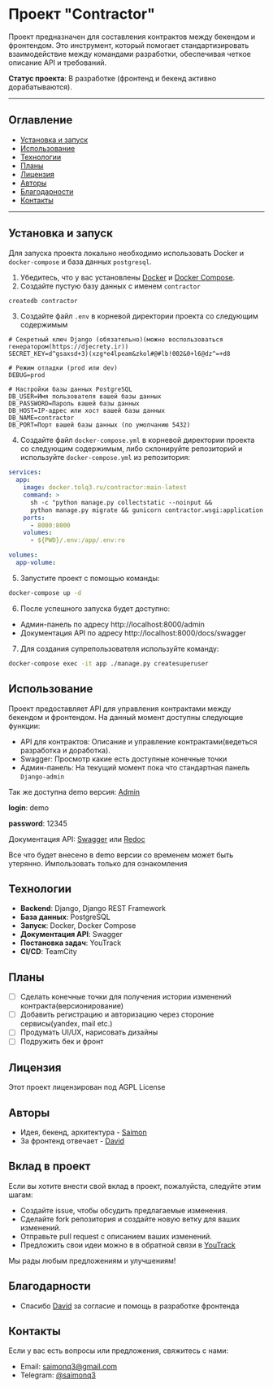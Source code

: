 # Проект "Contractor"

Проект предназначен для составления контрактов между бекендом и фронтендом. Это инструмент, который помогает стандартизировать взаимодействие между командами разработки, обеспечивая четкое описание API и требований.

**Статус проекта**: В разработке (фронтенд и бекенд активно дорабатываются).

---

## Оглавление

- [Установка и запуск](#установка-и-запуск)
- [Использование](#использование)
- [Технологии](#технологии)
- [Планы](#планы)
- [Лицензия](#лицензия)
- [Авторы](#авторы)
- [Благодарности](#благодарности)
- [Контакты](#контакты)

---

## Установка и запуск

Для запуска проекта локально необходимо использовать Docker и `docker-compose` и база данных `postgresql`.

1. Убедитесь, что у вас установлены [Docker](https://docs.docker.com/get-docker/) и [Docker Compose](https://docs.docker.com/compose/install/).
2. Создайте пустую базу данных с именем `contractor`
```bash
createdb contractor
```
3. Создайте файл `.env`  в корневой директории проекта со следующим содержимым
```dotenv
# Секретный ключ Django (обязательно)(можно воспользоваться генератором(https://djecrety.ir))
SECRET_KEY=d^gsaxsd+3)(xzg*e4lpeam&zkol#@#lb!002&0+l6@dz^=+d8

# Режим отладки (prod или dev)
DEBUG=prod

# Настройки базы данных PostgreSQL
DB_USER=Имя пользователя вашей базы данных
DB_PASSWORD=Пароль вашей базы данных
DB_HOST=IP-адрес или хост вашей базы данных
DB_NAME=contractor
DB_PORT=Порт вашей базы данных (по умолчанию 5432)
```
4. Создайте файл `docker-compose.yml` в корневой директории проекта со следующим содержимым,
либо склонируйте репозиторий и используйте `docker-compose.yml` из репозитория:

```yaml
services:
  app:
    image: docker.tolq3.ru/contractor:main-latest
    command: >
      sh -c "python manage.py collectstatic --noinput && 
      python manage.py migrate && gunicorn contractor.wsgi:application --bind 0.0.0.0:8000"
    ports:
      - 8000:8000
    volumes:
      - ${PWD}/.env:/app/.env:ro

volumes:
  app-volume:
```
5. Запустите проект с помощью команды:
```bash 
docker-compose up -d
```
6. После успешного запуска будет доступно:
 - Админ-панель по адресу http://localhost:8000/admin
 - Документация API по адресу http://localhost:8000/docs/swagger

7. Для создания супрепользователя используйте команду:
```bash
docker-compose exec -it app ./manage.py createsuperuser
```

## Использование

Проект предоставляет API для управления контрактами между бекендом и фронтендом. На данный момент доступны следующие функции:

- API для контрактов: Описание и управление контрактами(ведеться разработка и доработка).
- Swagger: Просмотр какие есть доступные конечные точки
- Админ-панель: На текущий момент пока что стандартная панель `Django-admin`

Так же доступна demo версия: [Admin](https://contractor.tolq3.ru/admin)

**login**: demo

**password**: 12345


Документация API: [Swagger](https://contractor.tolq3.ru/docs/swagger/) или [Redoc](https://contractor.tolq3.ru/docs/redoc/) 

Все что будет внесено в demo версии со временем может быть утерянно. Импользовать только для ознакомления

## Технологии

- **Backend**: Django, Django REST Framework
- **База данных**: PostgreSQL
- **Запуск**: Docker, Docker Compose
- **Документация API**: Swagger
- **Постановка задач**: YouTrack
- **CI/CD**: TeamCity

## Планы

* [ ] Сделать конечные точки для получения истории изменений контракта(версионирование)
* [ ] Добавить регистрацию и авторизацию через стороние сервисы(yandex, mail etc.)
* [ ] Продумать UI/UX, нарисовать дизайны
* [ ] Подружить бек и фронт

## Лицензия

Этот проект лицензирован под AGPL License

## Авторы

- Идея, бекенд, архитектура  - [Saimon](https://github.com/saimonq3)
- За фронтенд отвечает - [David](https://github.com/DAVIDhaker)

## Вклад в проект

Если вы хотите внести свой вклад в проект, пожалуйста, следуйте этим шагам:

- Создайте issue, чтобы обсудить предлагаемые изменения.
- Сделайте fork репозитория и создайте новую ветку для ваших изменений.
- Отправьте pull request с описанием ваших изменений.
- Предложить свои идеи можно в в обратной связи в [YouTrack](https://yt.tolq3.ru/form/4caa593a-d6c0-4f00-beac-1f394f8719fc)


Мы рады любым предложениям и улучшениям!

## Благодарности

- Спасибо [David](https://github.com/DAVIDhaker) за согласие и помощь в разработке фронтенда

## Контакты

Если у вас есть вопросы или предложения, свяжитесь с нами:

- Email: [saimonq3@gmail.com](mailto:saimonq3@gmail.com)
- Telegram: [@saimonq3](https://t.me/saimonq3)